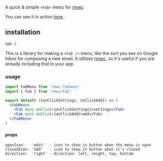A quick & simple `<Fab>` menu for [rmwc](https://jamesmfriedman.github.io/rmwc/)

You can see it in action [here](http://konsumer.js.org/rmwc-fabmenu/).


## installation

```sh
npm i
```

This is a library for making a `<Fab />` menu, like the sort you see on Google Inbox for composing a new email. It utilizes [rmwc](https://jamesmfriedman.github.io/rmwc/), so it's useful if you are already including that in your app.

### usage

```jsx
import FabMenu from 'rmwc-fabmenu'
import { Fab } from 'rmwc/Fab'

export default ({onClickSettings, onClickAdd}) => (
  <FabMenu>
    <Fab mini onClick={onClickSettings}>settings</Fab>
    <Fab mini onClick={onClickAdd}>add</Fab>
  </FabMenu>
)
```

#### props

```
openIcon:   'edit'  - icon to show in button when the menu is open
closedIcon: 'add'   - icon to show in button when it's closed
direction:  'right' - direction: left, reight, top, bottom
```